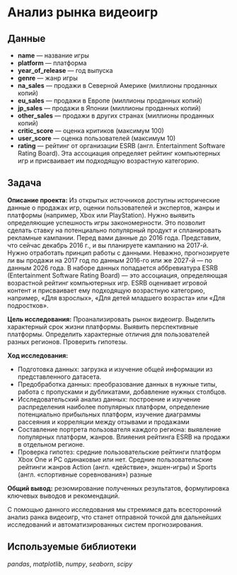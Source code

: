 # Анализ рынка видеоигр


## Данные
- **name** — название игры
- **platform** — платформа
- **year_of_release** — год выпуска
- **genre** — жанр игры
- **na_sales** — продажи в Северной Америке (миллионы проданных копий)
- **eu_sales** — продажи в Европе (миллионы проданных копий)
- **jp_sales** — продажи в Японии (миллионы проданных копий)
- **other_sales** — продажи в других странах (миллионы проданных копий)
- **critic_score** — оценка критиков (максимум 100)
- **user_score** — оценка пользователей (максимум 10)
- **rating** — рейтинг от организации ESRB (англ. Entertainment Software Rating Board). Эта ассоциация определяет рейтинг компьютерных игр и присваивает им подходящую возрастную категорию.


## Задача 
**Описание проекта:**
Из открытых источников доступны исторические данные о продажах игр, оценки пользователей и экспертов, жанры и платформы (например, Xbox или PlayStation). Нужно выявить определяющие успешность игры закономерности. Это позволит сделать ставку на потенциально популярный продукт и спланировать рекламные кампании.
Перед вами данные до 2016 года. Представим, что сейчас декабрь 2016 г., и вы планируете кампанию на 2017-й. Нужно отработать принцип работы с данными. Неважно, прогнозируете ли вы продажи на 2017 год по данным 2016-го или же 2027-й — по данным 2026 года.
В наборе данных попадается аббревиатура ESRB (Entertainment Software Rating Board) — это ассоциация, определяющая возрастной рейтинг компьютерных игр. ESRB оценивает игровой контент и присваивает ему подходящую возрастную категорию, например, «Для взрослых», «Для детей младшего возраста» или «Для подростков».

**Цель исследования:** Проанализировать рынок видеоигр. Выделить характерный срок жизни платформы. Выявить перспективные платформы. Определить характерные отличия для пользователей разных регионов. Проверить гипотезы.

**Ход исследования:**
- Подготовка данных: загрузка и изучение общей информации из представленного датасета.
- Предобработка данных: преобразование данных в нужные типы, работа с пропусками и дубликатами, добавление нужных столбцов.
- Исследовательский анализ данных: построение и изучение распределения наиболее популярных платформ, определение потенциально прибыльных платформ, изучение диаграммы рассеяния и корреляции между отзывами и продажами
- Составление портрета пользователя каждого региона: выявление популярных платформ, жанров. Влияения рейтинга ESRB на продажи в отдельном регионе.
- Проверка гипотез: средние пользовательские рейтинги платформ Xbox One и PC одинаковые или нет. Средние пользовательские рейтинги жанров Action (англ. «действие», экшен-игры) и Sports (англ. «спортивные соревнования») разные

**Общий вывод:** резюмирование полученных результатов, формулировка ключевых выводов и рекомендаций.

С помощью данного исследования мы стремимся дать всесторонний анализ ранка видеоигр, что станет отправной точкой для дальнейших исследований и автоматизированных систем прогнозирования.

## Используемые библиотеки
*pandas*, *matplotlib*, *numpy*, *seaborn*, *scipy*